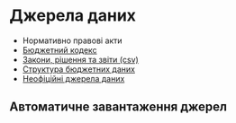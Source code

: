 # Джерела даних

* Нормативно правові акти
 * [Бюджетний кодекс](http://zakon5.rada.gov.ua/laws/show/2456-17)
 * [Закони, рішення та звіти (csv)](urls.csv)
* [Структура бюджетних даних](structure.md)
* [Неофіційні джерела даних](unofficial.md)

## Автоматичне завантаження джерел

